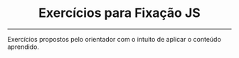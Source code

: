 <div align="center"><h1>Exercícios para Fixação JS</h1></div>

---

Exercícios propostos pelo orientador com o intuito de aplicar o conteúdo aprendido. 